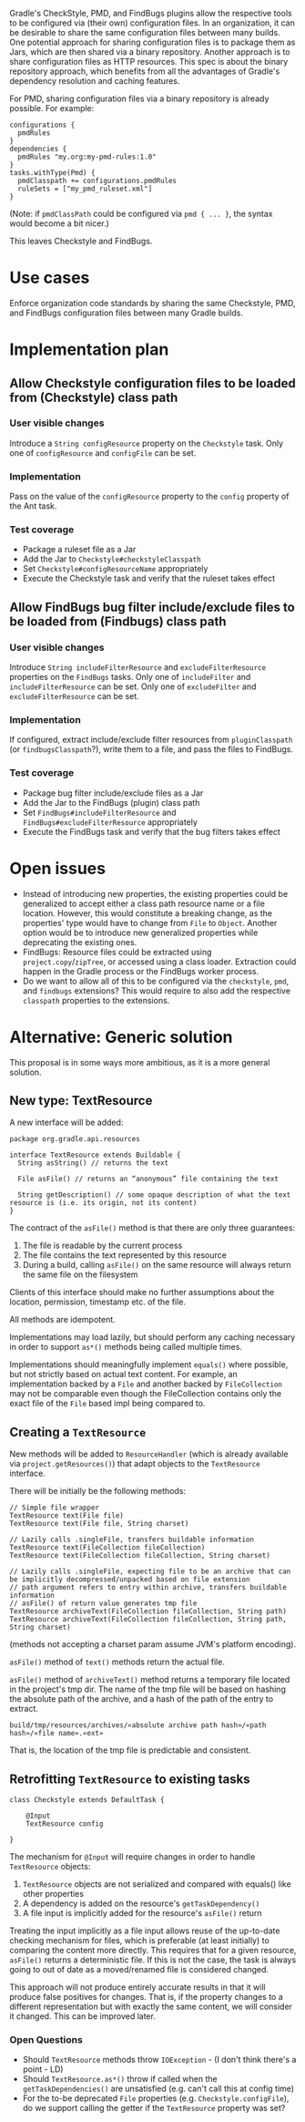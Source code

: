 Gradle's CheckStyle, PMD, and FindBugs plugins allow the respective tools to be configured via (their own) configuration files. In an organization, it can be desirable to share the same configuration files between many builds. One potential approach for sharing configuration files is to package them as Jars, which are then shared via a binary repository. Another approach is to share configuration files as HTTP resources. This spec is about the binary repository approach, which benefits from all the advantages of Gradle's dependency resolution and caching features.

For PMD, sharing configuration files via a binary repository is already possible. For example:

    configurations {
      pmdRules
    }
    dependencies {
      pmdRules "my.org:my-pmd-rules:1.0"
    }
    tasks.withType(Pmd) {
      pmdClasspath += configurations.pmdRules
      ruleSets = ["my_pmd_ruleset.xml"]
    }

(Note: if `pmdClassPath` could be configured via `pmd { ... }`, the syntax would become a bit nicer.)

This leaves Checkstyle and FindBugs.

# Use cases

Enforce organization code standards by sharing the same Checkstyle, PMD, and FindBugs configuration files between many Gradle builds. 

# Implementation plan

## Allow Checkstyle configuration files to be loaded from (Checkstyle) class path

### User visible changes

Introduce a `String configResource` property on the `Checkstyle` task. Only one of `configResource` and `configFile` can be set.

### Implementation

Pass on the value of the `configResource` property to the `config` property of the Ant task.

### Test coverage

* Package a ruleset file as a Jar
* Add the Jar to `Checkstyle#checkstyleClasspath`
* Set `Checkstyle#configResourceName` appropriately
* Execute the Checkstyle task and verify that the ruleset takes effect

## Allow FindBugs bug filter include/exclude files to be loaded from (Findbugs) class path

### User visible changes

Introduce `String includeFilterResource` and `excludeFilterResource` properties on the `FindBugs` tasks. Only one of `includeFilter` and `includeFilterResource` can be set. Only one of `excludeFilter` and `excludeFilterResource` can be set.

### Implementation

If configured, extract include/exclude filter resources from `pluginClasspath` (or `findbugsClasspath`?), write them to a file, and pass the files to FindBugs.

### Test coverage

* Package bug filter include/exclude files as a Jar
* Add the Jar to the FindBugs (plugin) class path
* Set `FindBugs#includeFilterResource` and `FindBugs#excludeFilterResource` appropriately
* Execute the FindBugs task and verify that the bug filters takes effect

# Open issues

* Instead of introducing new properties, the existing properties could be generalized to accept either a class path resource name or a file location. However, this would constitute a breaking change, as the properties' type would have to change from `File` to `Object`. Another option would be to introduce new generalized properties while deprecating the existing ones.
* FindBugs: Resource files could be extracted using `project.copy`/`zipTree`, or accessed using a class loader. Extraction could happen in the Gradle process or the FindBugs worker process.
* Do we want to allow all of this to be configured via the `checkstyle`, `pmd`, and `findbugs` extensions? This would require to also add the respective `classpath` properties to the extensions.

# Alternative: Generic solution

This proposal is in some ways more ambitious, as it is a more general solution.

## New type: TextResource

A new interface will be added:

    package org.gradle.api.resources
    
    interface TextResource extends Buildable {
      String asString() // returns the text
      
      File asFile() // returns an “anonymous” file containing the text
      
      String getDescription() // some opaque description of what the text resource is (i.e. its origin, not its content)
    }
    
The contract of the `asFile()` method is that there are only three guarantees:

1. The file is readable by the current process
2. The file contains the text represented by this resource
3. During a build, calling `asFile()` on the same resource will always return the same file on the filesystem

Clients of this interface should make no further assumptions about the location, permission, timestamp etc. of the file.

All methods are idempotent.

Implementations may load lazily, but should perform any caching necessary in order to support `as*()` methods being called multiple times.

Implementations should meaningfully implement `equals()` where possible, but not strictly based on actual text content.
For example, an implementation backed by a `File` and another backed by `FileCollection` may not be comparable even though the FileCollection contains only the exact file of the `File` based impl being compared to.

## Creating a `TextResource`

New methods will be added to `ResourceHandler` (which is already available via `project.getResources()`) that adapt objects to the `TextResource` interface.

There will be initially be the following methods:

    // Simple file wrapper
    TextResource text(File file)
    TextResource text(File file, String charset)
    
    // Lazily calls .singleFile, transfers buildable information
    TextResource text(FileCollection fileCollection)
    TextResource text(FileCollection fileCollection, String charset)
    
    // Lazily calls .singleFile, expecting file to be an archive that can be implicitly decompressed/unpacked based on file extension
    // path argument refers to entry within archive, transfers buildable information
    // asFile() of return value generates tmp file
    TextResource archiveText(FileCollection fileCollection, String path)
    TextResource archiveText(FileCollection fileCollection, String path, String charset) 

(methods not accepting a charset param assume JVM's platform encoding).

`asFile()` method of `text()` methods return the actual file.

`asFile()` method of `archiveText()` method returns a temporary file located in the project's tmp dir.
The name of the tmp file will be based on hashing the absolute path of the archive, and a hash of the path of the entry to extract.

    build/tmp/resources/archives/«absolute archive path hash»/«path hash»/«file name».«ext»

That is, the location of the tmp file is predictable and consistent.

## Retrofitting  `TextResource` to existing tasks

    class Checkstyle extends DefaultTask {
        
        @Input
        TextResource config
        
    }
    
The mechanism for `@Input` will require changes in order to handle `TextResource` objects:

1. `TextResource` objects are not serialized and compared with equals() like other properties
2. A dependency is added on the resource's `getTaskDependency()`
3. A file input is implicitly added for the resource's `asFile()` return

Treating the input implicitly as a file input allows reuse of the up-to-date checking mechanism for files, which is preferable (at least initially) to comparing the content more directly.
This requires that for a given resource, `asFile()` returns a deterministic file.
If this is not the case, the task is always going to out of date as a moved/renamed file is considered changed.

This approach will not produce entirely accurate results in that it will produce false positives for changes.
That is, if the property changes to a different representation but with exactly the same content, we will consider it changed.
This can be improved later.

### Open Questions

- Should `TextResource` methods throw `IOException` - (I don't think there's a point - LD)
- Should `TextResource.as*()` throw if called when the `getTaskDependencies()` are unsatisfied (e.g. can't call this at config time)
- For the to-be deprecated `File` properties (e.g. `Checkstyle.configFile`), do we support calling the getter if the `TextResource` property was set?














